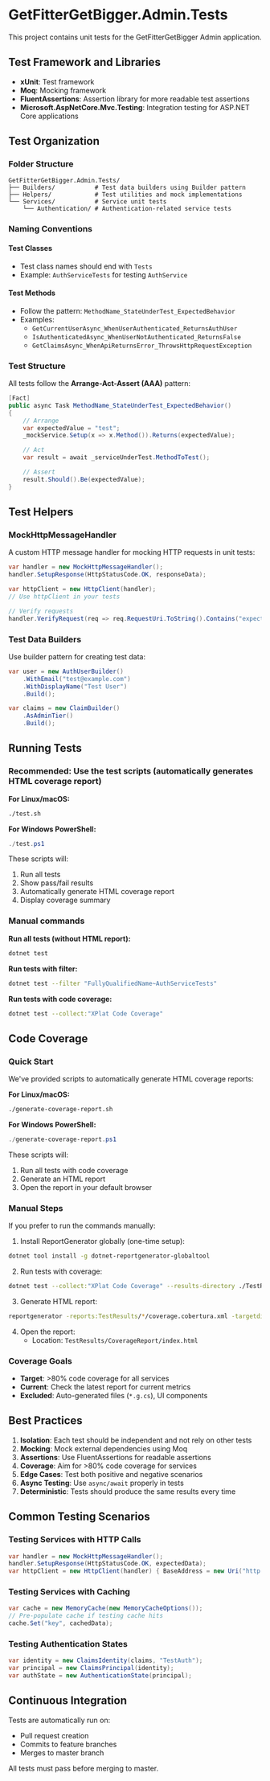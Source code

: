 # GetFitterGetBigger.Admin.Tests

This project contains unit tests for the GetFitterGetBigger Admin application.

## Test Framework and Libraries

- **xUnit**: Test framework
- **Moq**: Mocking framework
- **FluentAssertions**: Assertion library for more readable test assertions
- **Microsoft.AspNetCore.Mvc.Testing**: Integration testing for ASP.NET Core applications

## Test Organization

### Folder Structure
```
GetFitterGetBigger.Admin.Tests/
├── Builders/           # Test data builders using Builder pattern
├── Helpers/            # Test utilities and mock implementations
└── Services/           # Service unit tests
    └── Authentication/ # Authentication-related service tests
```

### Naming Conventions

#### Test Classes
- Test class names should end with `Tests`
- Example: `AuthServiceTests` for testing `AuthService`

#### Test Methods
- Follow the pattern: `MethodName_StateUnderTest_ExpectedBehavior`
- Examples:
  - `GetCurrentUserAsync_WhenUserAuthenticated_ReturnsAuthUser`
  - `IsAuthenticatedAsync_WhenUserNotAuthenticated_ReturnsFalse`
  - `GetClaimsAsync_WhenApiReturnsError_ThrowsHttpRequestException`

### Test Structure

All tests follow the **Arrange-Act-Assert (AAA)** pattern:

```csharp
[Fact]
public async Task MethodName_StateUnderTest_ExpectedBehavior()
{
    // Arrange
    var expectedValue = "test";
    _mockService.Setup(x => x.Method()).Returns(expectedValue);

    // Act
    var result = await _serviceUnderTest.MethodToTest();

    // Assert
    result.Should().Be(expectedValue);
}
```

## Test Helpers

### MockHttpMessageHandler
A custom HTTP message handler for mocking HTTP requests in unit tests:

```csharp
var handler = new MockHttpMessageHandler();
handler.SetupResponse(HttpStatusCode.OK, responseData);

var httpClient = new HttpClient(handler);
// Use httpClient in your tests

// Verify requests
handler.VerifyRequest(req => req.RequestUri.ToString().Contains("expected-url"));
```

### Test Data Builders
Use builder pattern for creating test data:

```csharp
var user = new AuthUserBuilder()
    .WithEmail("test@example.com")
    .WithDisplayName("Test User")
    .Build();

var claims = new ClaimBuilder()
    .AsAdminTier()
    .Build();
```

## Running Tests

### Recommended: Use the test scripts (automatically generates HTML coverage report)

**For Linux/macOS:**
```bash
./test.sh
```

**For Windows PowerShell:**
```powershell
./test.ps1
```

These scripts will:
1. Run all tests
2. Show pass/fail results
3. Automatically generate HTML coverage report
4. Display coverage summary

### Manual commands

**Run all tests (without HTML report):**
```bash
dotnet test
```

**Run tests with filter:**
```bash
dotnet test --filter "FullyQualifiedName~AuthServiceTests"
```

**Run tests with code coverage:**
```bash
dotnet test --collect:"XPlat Code Coverage"
```

## Code Coverage

### Quick Start

We've provided scripts to automatically generate HTML coverage reports:

**For Linux/macOS:**
```bash
./generate-coverage-report.sh
```

**For Windows PowerShell:**
```powershell
./generate-coverage-report.ps1
```

These scripts will:
1. Run all tests with code coverage
2. Generate an HTML report
3. Open the report in your default browser

### Manual Steps

If you prefer to run the commands manually:

1. Install ReportGenerator globally (one-time setup):
```bash
dotnet tool install -g dotnet-reportgenerator-globaltool
```

2. Run tests with coverage:
```bash
dotnet test --collect:"XPlat Code Coverage" --results-directory ./TestResults
```

3. Generate HTML report:
```bash
reportgenerator -reports:TestResults/*/coverage.cobertura.xml -targetdir:TestResults/CoverageReport -reporttypes:Html
```

4. Open the report:
   - Location: `TestResults/CoverageReport/index.html`

### Coverage Goals

- **Target**: >80% code coverage for all services
- **Current**: Check the latest report for current metrics
- **Excluded**: Auto-generated files (`*.g.cs`), UI components

## Best Practices

1. **Isolation**: Each test should be independent and not rely on other tests
2. **Mocking**: Mock external dependencies using Moq
3. **Assertions**: Use FluentAssertions for readable assertions
4. **Coverage**: Aim for >80% code coverage for services
5. **Edge Cases**: Test both positive and negative scenarios
6. **Async Testing**: Use `async/await` properly in tests
7. **Deterministic**: Tests should produce the same results every time

## Common Testing Scenarios

### Testing Services with HTTP Calls
```csharp
var handler = new MockHttpMessageHandler();
handler.SetupResponse(HttpStatusCode.OK, expectedData);
var httpClient = new HttpClient(handler) { BaseAddress = new Uri("http://test.com") };
```

### Testing Services with Caching
```csharp
var cache = new MemoryCache(new MemoryCacheOptions());
// Pre-populate cache if testing cache hits
cache.Set("key", cachedData);
```

### Testing Authentication States
```csharp
var identity = new ClaimsIdentity(claims, "TestAuth");
var principal = new ClaimsPrincipal(identity);
var authState = new AuthenticationState(principal);
```

## Continuous Integration

Tests are automatically run on:
- Pull request creation
- Commits to feature branches
- Merges to master branch

All tests must pass before merging to master.